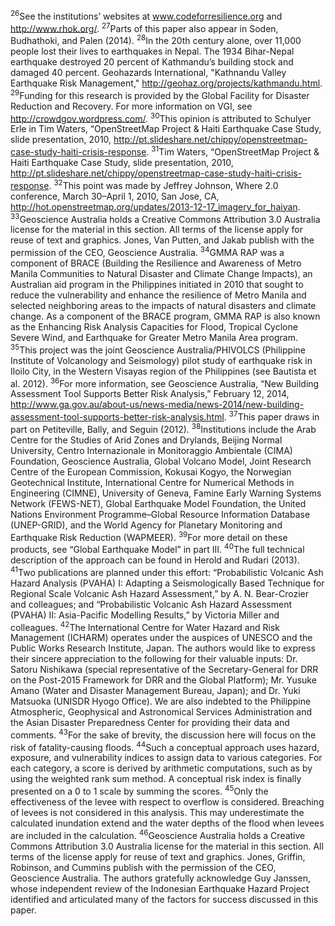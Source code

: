<sup>26</sup>See the institutions’ websites at www.codeforresilience.org and http://www.rhok.org/. 
<sup>27</sup>Parts of this paper also appear in Soden, Budhathoki, and Palen (2014). 
<sup>28</sup>In the 20th century alone, over 11,000 people lost their lives to earthquakes in Nepal. The 1934 Bihar-Nepal earthquake destroyed 20 percent of Kathmandu’s building stock and damaged 40 percent. Geohazards International, "Kathnandu Valley Earthquake Risk Management," http://geohaz.org/projects/kathmandu.html.
<sup>29</sup>Funding for this research is provided by the Global Facility for Disaster Reduction and Recovery. For more information on VGI, see http://crowdgov.wordpress.com/.
<sup>30</sup>This opinion is attributed to Schulyer Erle in Tim Waters, “OpenStreetMap Project & Haiti Earthquake Case Study, slide presentation, 2010, http://pt.slideshare.net/chippy/openstreetmap-case-study-haiti-crisis-response.
<sup>31</sup>Tim Waters, “OpenStreetMap Project & Haiti Earthquake Case Study, slide presentation, 2010, http://pt.slideshare.net/chippy/openstreetmap-case-study-haiti-crisis-response.
<sup>32</sup>This point was made by Jeffrey Johnson, Where 2.0 conference, March 30–April 1, 2010, San Jose, CA, 
http://hot.openstreetmap.org/updates/2013-12-17_imagery_for_haiyan.
<sup>33</sup>Geoscience Australia holds a Creative Commons Attribution 3.0 Australia license for the material in this section. All terms of the license apply for reuse of text and graphics. Jones, Van Putten, and Jakab publish with the permission of the CEO, Geoscience Australia.
<sup>34</sup>GMMA RAP was a component of BRACE (Building the Resilience and Awareness of Metro Manila Communities to Natural Disaster and Climate Change Impacts), an Australian aid program in the Philippines initiated in 2010 that sought to reduce the vulnerability and enhance the resilience of Metro Manila and selected neighboring areas to the impacts of natural disasters and climate change. As a component of the BRACE program, GMMA RAP is also known as the Enhancing Risk Analysis Capacities for Flood, Tropical Cyclone Severe Wind, and Earthquake for Greater Metro Manila Area program.
<sup>35</sup>This project was the joint Geoscience Australia/PHIVOLCS (Philippine Institute of Volcanology and Seismology) pilot study of earthquake risk in Iloilo City, in the Western Visayas region of the Philippines (see Bautista et al. 2012). 
<sup>36</sup>For more information, see Geoscience Australia, “New Building Assessment Tool Supports Better Risk Analysis,” February 12, 2014, http://www.ga.gov.au/about-us/news-media/news-2014/new-building-assessment-tool-supports-better-risk-analysis.html.
<sup>37</sup>This paper draws in part on Petiteville, Bally, and Seguin (2012).
<sup>38</sup>Institutions include the Arab Centre for the Studies of Arid Zones and Drylands, Beijing Normal University, Centro Internazionale in Monitoraggio Ambientale (CIMA) Foundation, Geoscience Australia, Global Volcano Model, Joint Research Centre of the European Commission, Kokusai Kogyo, the Norwegian Geotechnical Institute, International Centre for Numerical Methods in Engineering (CIMNE), University of Geneva, Famine Early Warning Systems Network (FEWS-NET), Global Earthquake Model Foundation, the United Nations Environment Programme–Global Resource Information Database (UNEP-GRID), and the World Agency for Planetary Monitoring and Earthquake Risk Reduction (WAPMEER).
<sup>39</sup>For more detail on these products, see “Global Earthquake Model” in part III.
<sup>40</sup>The full technical description of the approach can be found in Herold and Rudari (2013).  
<sup>41</sup>Two publications are planned under this effort: “Probabilistic Volcanic Ash Hazard Analysis (PVAHA) I: Adapting a Seismologically Based Technique for Regional Scale Volcanic Ash Hazard Assessment,” by A. N. Bear-Crozier and colleagues; and “Probabilistic Volcanic Ash Hazard Assessment (PVAHA) II: Asia-Pacific Modelling Results,” by Victoria Miller and colleagues.
<sup>42</sup>The International Centre for Water Hazard and Risk Management (ICHARM) operates under the auspices of UNESCO and the Public Works Research Institute, Japan. The authors would like to express their sincere appreciation to the following for their valuable inputs: Dr. Satoru Nishikawa (special representative of the Secretary-General for DRR on the Post-2015 Framework for DRR and the Global Platform); Mr. Yusuke Amano (Water and Disaster Management Bureau, Japan); and Dr. Yuki Matsuoka (UNISDR Hyogo Office). We are also indebted to the Philippine Atmospheric, Geophysical and Astronomical Services Administration and the Asian Disaster Preparedness Center for providing their data and comments.
<sup>43</sup>For the sake of brevity, the discussion here will focus on the risk of fatality-causing floods.
<sup>44</sup>Such a conceptual approach uses hazard, exposure, and vulnerability indices to assign data to various categories. For each category, a score is derived by arithmetic computations, such as by using the weighted rank sum method. A conceptual risk index is finally presented on a 0 to 1 scale by summing the scores.
<sup>45</sup>Only the effectiveness of the levee with respect to overflow is considered. Breaching of levees is not considered in this analysis. This may underestimate the calculated inundation extend and the water depths of the flood when levees are included in the calculation.
<sup>46</sup>Geoscience Australia holds a Creative Commons Attribution 3.0 Australia license for the material in this section. All terms of the license apply for reuse of text and graphics. Jones, Griffin, Robinson, and Cummins publish with the permission of the CEO, Geoscience Australia.
 The authors gratefully acknowledge Guy Janssen, whose independent review of the Indonesian Earthquake Hazard Project identified and articulated many of the factors for success discussed in this paper.